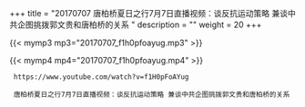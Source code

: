 +++
title = "20170707  唐柏桥夏日之行7月7日直播视频：谈反抗运动策略 兼谈中共企图挑拨郭文贵和唐柏桥的关系 "
description = ""
weight = 20
+++

{{< mymp3 mp3="20170707_f1h0pfoayug.mp3" >}}

{{< mymp4 mp4="20170707_f1h0pfoayug.mp4" >}}

     https://www.youtube.com/watch?v=f1H0pFoAYug 
     
     唐柏桥夏日之行7月7日直播视频：谈反抗运动策略 兼谈中共企图挑拨郭文贵和唐柏桥的关系 
